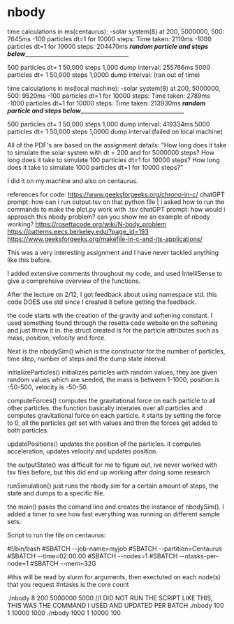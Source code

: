 # nbody
time calculations in ms(centaurus):
-solar system(8) at 200, 5000000, 500: 7645ms
-100 particles dt=1 for 10000 steps: Time taken: 2110ms
-1000 particles dt=1 for 10000 steps: 204470ms
_______random particle and steps below____________________________________________

500 particles dt= 1	50,000 steps 1,000 dump interval: 255766ms
5000 particles dt= 1 50,000 steps 1,0000 dump interval: (ran out of time)



time calculations in ms(local machine):
-solar system(8) at 200, 5000000, 500: 9520ms 
-100 particles dt=1 for 10000 steps: Time taken: 2789ms
-1000 particles dt=1 for 10000 steps: Time taken: 213930ms
_______random particle and steps below____________________________________________

500 particles dt= 1	50,000 steps 1,000 dump interval: 419334ms
5000 particles dt= 1 50,000 steps 1,0000 dump interval:(failed on local machine)


All of the PDF's are based on the assignment details: "How long does it take to simulate the solar system with dt = 200 and for 5000000
 steps? How long does it take to simulate 100 particles dt=1 for 10000 steps? How long does it take to
 simulate 1000 particles dt=1 for 10000 steps?"

 I did it on my machine and also on centaurus.


references for code:
https://www.geeksforgeeks.org/chrono-in-c/
chatGPT prompt: how can i run output.tsv on that python file | i asked how to run the commands to make the plot.py work with .tsv
chatGPT prompt: how would i approach this nbody problem? can you show me an example of nbody working?
https://rosettacode.org/wiki/N-body_problem
https://patterns.eecs.berkeley.edu/?page_id=193
https://www.geeksforgeeks.org/makefile-in-c-and-its-applications/

This was a very interesting assignment and I have never tackled anything like this before.

I added extensive comments throughout my code, and used IntelliSense to give a comprehsive overview of the functions.

After the lecture on 2/12, I got feedback about using namespace std. this code DOES use std since I created it before getting the feedback.

the code starts wth the creation of the gravity and softening constant. I used something found through the rosetta code website on the softening and just threw it in. the struct created is for the particle attributes such as mass, position, velocity and force. 

Next is the nbodySim() which is the constructor for the number of particles, time step, number of steps and the dump state interval.

initializeParticles() initializes particles with random values, they are given random values which are seeded, the mass is between 1-1000, position is -50-500, velocity is -50-50.

computeForces() computes the gravitational force on each particle to all other particles. the function basically interates over all particles and computes gravitational force on each particle. it starts by setting the force to 0, all the particles get set with values and then the forces get added to both particles.

updatePositions() updates the position of the particles. it computes acceleration, updates velocity and updates position.

the outputState() was difficult for me to figure out, ive never worked with tsv files before, but this did end up working after doing some research 

runSimulation() just runs the nbody sim for a certain amount of steps, the state and dumps to a specific file.

the main() pases the comand line and creates the instance of nbodySim(). I added a timer to see how fast everything was running on different sample sets.

Script to run the file on centaurus:

#!/bin/bash
#SBATCH --job-name=myjob
#SBATCH --partition=Centaurus
#SBATCH --time=02:00:00
#SBATCH --nodes=1
#SBATCH --ntasks-per-node=1
#SBATCH --mem=32G

#this will be read by slurm for arguments, then exectuted on each node(s) that you request
#ntasks is the core count

./nbody 8 200 5000000 5000
//I DID NOT RUN THE SCRIPT LIKE THIS, THIS WAS THE COMMAND I USED AND UPDATED PER BATCH
./nbody 100 1 10000 1000 
./nbody 1000 1 10000 100


